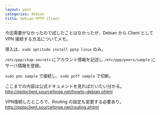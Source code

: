 ```yaml
---
layout: post
categories: debian
title: Debian PPTP Client
---
```

今迄需要がなかったので試したことはなかったが、Debian から Client として VPN 接続する方法についてメモ。

<!--more-->

導入は、`sudo aptitude install pptp-linux` のみ。

`/etc/ppp/chap-secrets` にアカウント情報を記述し
`/etc/ppp/peers/sample` にサーバ情報を登録。

`sudo pon sample` で接続し、`sudo poff sample` で切断。

ここまでの内容は公式ドキュメントを見ればだいたい分かる。
<http://pptpclient.sourceforge.net/howto-debian.phtml>

VPN接続したところで、Routing の設定も変更する必要あり。
<http://pptpclient.sourceforge.net/routing.phtml>
